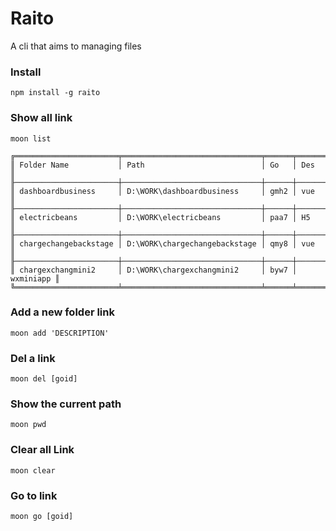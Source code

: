 # Raito

A cli that aims to managing files

### Install

``` 
npm install -g raito
```

### Show all link

``` 
moon list
```

``` 
╔═══════════════════════╤═══════════════════════════════╤══════╤═══════════╗
║ Folder Name           │ Path                          │ Go   │ Des       ║
╟───────────────────────┼───────────────────────────────┼──────┼───────────╢
║ dashboardbusiness     │ D:\WORK\dashboardbusiness     │ gmh2 │ vue       ║
╟───────────────────────┼───────────────────────────────┼──────┼───────────╢
║ electricbeans         │ D:\WORK\electricbeans         │ paa7 │ H5        ║
╟───────────────────────┼───────────────────────────────┼──────┼───────────╢
║ chargechangebackstage │ D:\WORK\chargechangebackstage │ qmy8 │ vue       ║
╟───────────────────────┼───────────────────────────────┼──────┼───────────╢
║ chargexchangmini2     │ D:\WORK\chargexchangmini2     │ byw7 │ wxminiapp ║
╚═══════════════════════╧═══════════════════════════════╧══════╧═══════════╝

```

### Add a new folder link

``` 
moon add 'DESCRIPTION'
```

### Del a link

``` 
moon del [goid]
```

### Show the current path

``` 
moon pwd
```

### Clear all Link

``` 
moon clear
```

### Go to link

``` 
moon go [goid]
```
